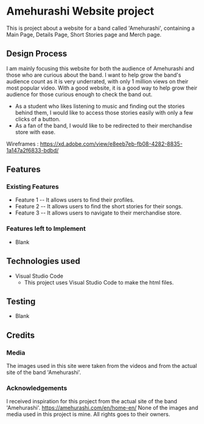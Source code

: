 # Amehurashi Website project
This is project about a website for a band called 'Amehurashi',
containing a Main Page, Details Page, Short Stories page and Merch page.

## Design Process
I am mainly focusing this website for both the audience of Amehurashi and those who are curious about the band.
I want to help grow the band's audience count as it is very underrated, with only 1 million views on their most popular video.
With a good website, it is a good way to help grow their audience for those curious enough to check the band out.
- As a student who likes listening to music and finding out the stories behind them, I would like to access those stories easily with only a few clicks of a button.
- As a fan of the band, I would like to be redirected to their merchandise store with ease.

Wireframes : https://xd.adobe.com/view/e8eeb7eb-fb08-4282-8835-1a147a2f6833-bdbd/

## Features
### Existing Features
- Feature 1 -- It allows users to find their profiles.
- Feature 2 -- It allows users to find the short stories for their songs.
- Feature 3 -- It allows users to navigate to their merchandise store.
### Features left to Implement
- Blank

## Technologies used
- Visual Studio Code
    - This project uses Visual Studio Code to make the html files.

## Testing
- Blank

## Credits
### Media
The images used in this site were taken from the videos and from the actual site of the band 'Amehurashi'.
### Acknowledgements
I received inspiration for this project from the actual site of the band 'Amehurashi'.
https://amehurashi.com/en/home-en/
None of the images and media used in this project is mine. All rights goes to their owners.